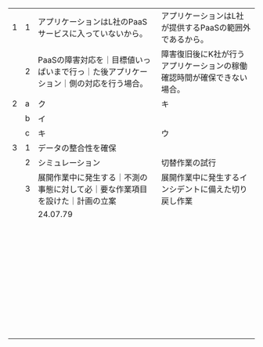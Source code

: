 |      |      |                                                              |                                                              |
| ---- | ---- | ------------------------------------------------------------ | ------------------------------------------------------------ |
| 1    | 1    | アプリケーションはL社のPaaSサービスに入っていないから。      | アプリケーションはL社が提供するPaaSの範囲外であるから。      |
|      | 2    | PaaSの障害対応を｜目標値いっぱいまで行っ｜た後アプリケーション｜側の対応を行う場合。 | 障害復旧後にK社が行うアプリケーションの稼働確認時間が確保できない場合。 |
| 2    | a    | ク                                                           | キ                                                             |
|      | b    | イ                                                           |                                                              |
|      | c    | キ                                                           | ウ                                                             |
| 3    | 1    | データの整合性を確保                                         |                                                              |
|      | 2    | シミュレーション                                             | 切替作業の試行                                                             |
|      | 3    | 展開作業中に発生する｜不測の事態に対して必｜要な作業項目を設けた｜計画の立案 | 展開作業中に発生するインシデントに備えた切り戻し作業                                                             |
|      |      | 24.07.79                                                     |                                                              |
|      |      |                                                              |                                                              |
|      |      |                                                              |                                                              |
|      |      |                                                              |                                                              |
|      |      |                                                              |                                                              |
|      |      |                                                              |                                                              |
|      |      |                                                              |                                                              |
|      |      |                                                              |                                                              |
|      |      |                                                              |                                                              |
|      |      |                                                              |                                                              |
|      |      |                                                              |                                                              |
|      |      |                                                              |                                                              |
|      |      |                                                              |                                                              |
|      |      |                                                              |                                                              |
|      |      |                                                              |                                                              |
|      |      |                                                              |                                                              |
|      |      |                                                              |                                                              |
|      |      |                                                              |                                                              |
|      |      |                                                              |                                                              |
|      |      |                                                              |                                                              |
|      |      |                                                              |                                                              |
|      |      |                                                              |                                                              |
|      |      |                                                              |                                                              |
|      |      |                                                              |                                                              |
|      |      |                                                              |                                                              |
|      |      |                                                              |                                                              |
|      |      |                                                              |                                                              |
|      |      |                                                              |                                                              |
|      |      |                                                              |                                                              |
|      |      |                                                              |                                                              |
|      |      |                                                              |                                                              |
|      |      |                                                              |                                                              |
|      |      |                                                              |                                                              |
|      |      |                                                              |                                                              |
|      |      |                                                              |                                                              |
|      |      |                                                              |                                                              |
|      |      |                                                              |                                                              |
|      |      |                                                              |                                                              |
|      |      |                                                              |                                                              |
|      |      |                                                              |                                                              |
|      |      |                                                              |                                                              |
